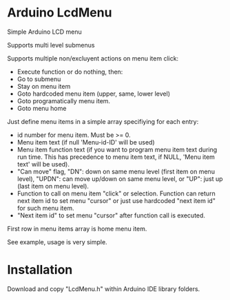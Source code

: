 # Arduino LcdMenu
Simple Arduino LCD menu

Supports multi level submenus

Supports multiple non/excluyent actions on menu item click:
- Execute function or do nothing, then:
- Go to submenu
- Stay on menu item
- Goto hardcoded menu item (upper, same, lower level)
- Goto programatically menu item.
- Goto menu home

Just define menu items in a simple array specifiying for each entry:
- id number for menu item. Must be >= 0.
- Menu item text (if null 'Menu-id-ID' will be used)
- Menu item function text (if you want to program menu item text during run time. This has precedence to menu item text, if NULL, 'Menu item text' will be used).
- "Can move" flag, "DN": down on same menu level (first item on menu level), "UPDN": can move up/down on same menu level, or "UP": just up (last item on menu level).
- Function to call on menu item "click" or selection. Function can return next item id to set menu "cursor" or just use hardcoded "next item id" for such menu item.
- "Next item id" to set menu "cursor" after function call is executed.

First row in menu items array is home menu item.

See example, usage is very simple.

# Installation
Download and copy "LcdMenu.h" within Arduino IDE library folders.
